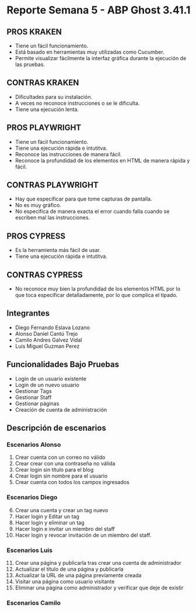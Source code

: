 # Reporte Semana 5 - ABP Ghost 3.41.1


## PROS KRAKEN

- Tiene un fácil funcionamiento.
- Está basado en herramientas muy utilizadas como Cucumber.
- Permite visualizar fácilmente la interfaz gráfica durante la ejecución de las pruebas.


## CONTRAS KRAKEN

- Dificultades para su instalación.
- A veces no reconoce instrucciones o se le dificulta.
- Tiene una ejecución lenta.

## PROS PLAYWRIGHT

- Tiene un fácil funcionamiento.
- Tiene una ejecución rápida e intutitva.
- Reconoce las instrucciones de manera fácil.
- Reconoce la profundidad de los elementos en HTML de manera rápida y fácil.


## CONTRAS PLAYWRIGHT

- Hay que especificar para que tome capturas de pantalla.
- No es muy gráfico.
- No especifica de manera exacta el error cuando falla cuando se escriben mal las instrucciones.


## PROS CYPRESS

- Es la herramienta más fácil de usar.
- Tiene una ejecución rápida e intutitva.



## CONTRAS CYPRESS

- No reconoce muy bien la profundidad de los elementos HTML por lo que toca especificar detalladamente, por lo que complica el tipado.


## Integrantes

- Diego Fernando Eslava Lozano
- Alonso Daniel Cantú Trejo
- Camilo Andres Galvez Vidal
- Luis Miguel Guzman Perez

## Funcionalidades Bajo Pruebas

- Login de un usuario existente
- Login de un nuevo usuario
- Gestionar Tags
- Gestionar Staff
- Gestionar páginas
- Creación de cuenta de administración

## Descripción de escenarios

### Escenarios Alonso

1. Crear cuenta con un correo no válido
2. Crear crear con una contraseña no válida
3. Crear login sin título para el blog
4. Crear login sin nombre para el usuario
5. Crear cuenta con todos los campos ingresados

### Escenarios Diego

6. Crear una cuenta y crear un tag nuevo
7. Hacer login y Editar un tag
8. Hacer login y eliminar un tag
9. Hacer login e invitar un miembro del staff
10. Hacer login y revocar invitación de un miembro del staff.

### Escenarios Luis

11. Crear una página y publicarla tras crear una cuenta de administrador
12. Actualizar el título de una página y publicarla
13. Actualizar la URL de una página previamente creada
14. Visitar una página como usuario visitante
15. Eliminar una página como administrador y verificar que deje de existir

### Escenarios Camilo

